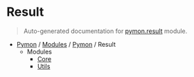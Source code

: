 # Result

> Auto-generated documentation for [pymon.result](https://github.com/katunilya/pymon/blob/main/pymon/result/__init__.py) module.

- [Pymon](../../README.md#pymon-index) / [Modules](../../MODULES.md#pymon-modules) / [Pymon](../index.md#pymon) / Result
    - Modules
        - [Core](core.md#core)
        - [Utils](utils.md#utils)
